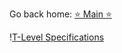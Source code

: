 Go back home: <a href="https://rockartist33.github.io/testing/">⭐ Main ⭐</a>


















!<a href="https://rockartist33.github.io/testing/content/Misc/pdf/t-level-spec-2020.pdf">T-Level Specifications</a>